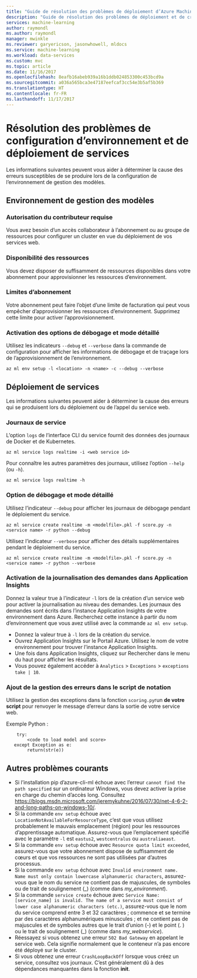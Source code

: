 ```yaml
---
title: "Guide de résolution des problèmes de déploiement d’Azure Machine Learning | Microsoft Docs"
description: "Guide de résolution des problèmes de déploiement et de création de services"
services: machine-learning
author: raymondl
ms.author: raymondl
manager: mwinkle
ms.reviewer: garyericson, jasonwhowell, mldocs
ms.service: machine-learning
ms.workload: data-services
ms.custom: mvc
ms.topic: article
ms.date: 11/16/2017
ms.openlocfilehash: 8eafb16abeb939a16b1ddb024853300c453bcd9a
ms.sourcegitcommit: a036a565bca3e47187eefcaf3cc54e3b5af5b369
ms.translationtype: HT
ms.contentlocale: fr-FR
ms.lasthandoff: 11/17/2017
---
```

# <a name="troubleshooting-service-deployment-and-environment-setup"></a>Résolution des problèmes de configuration d’environnement et de déploiement de services
Les informations suivantes peuvent vous aider à déterminer la cause des erreurs susceptibles de se produire lors de la configuration de l’environnement de gestion des modèles.

## <a name="model-management-environment"></a>Environnement de gestion des modèles
### <a name="contributor-permission-required"></a>Autorisation du contributeur requise
Vous avez besoin d’un accès collaborateur à l’abonnement ou au groupe de ressources pour configurer un cluster en vue du déploiement de vos services web.

### <a name="resource-availability"></a>Disponibilité des ressources
Vous devez disposer de suffisamment de ressources disponibles dans votre abonnement pour approvisionner les ressources d’environnement.

### <a name="subscription-caps"></a>Limites d’abonnement
Votre abonnement peut faire l’objet d’une limite de facturation qui peut vous empêcher d’approvisionner les ressources d’environnement. Supprimez cette limite pour activer l’approvisionnement.

### <a name="enable-debug-and-verbose-options"></a>Activation des options de débogage et mode détaillé
Utilisez les indicateurs `--debug` et `--verbose` dans la commande de configuration pour afficher les informations de débogage et de traçage lors de l’approvisionnement de l’environnement.

```
az ml env setup -l <location> -n <name> -c --debug --verbose 
```

## <a name="service-deployment"></a>Déploiement de services
Les informations suivantes peuvent aider à déterminer la cause des erreurs qui se produisent lors du déploiement ou de l’appel du service web.

### <a name="service-logs"></a>Journaux de service
L’option `logs` de l’interface CLI du service fournit des données des journaux de Docker et de Kubernetes.

```
az ml service logs realtime -i <web service id>
```

Pour connaître les autres paramètres des journaux, utilisez l’option `--help` (ou `-h`).

```
az ml service logs realtime -h
```

### <a name="debug-and-verbose-options"></a>Option de débogage et mode détaillé
Utilisez l’indicateur `--debug` pour afficher les journaux de débogage pendant le déploiement du service.

```
az ml service create realtime -m <modelfile>.pkl -f score.py -n <service name> -r python --debug
```

Utilisez l’indicateur `--verbose` pour afficher des détails supplémentaires pendant le déploiement du service.

```
az ml service create realtime -m <modelfile>.pkl -f score.py -n <service name> -r python --verbose
```

### <a name="enable-request-logging-in-app-insights"></a>Activation de la journalisation des demandes dans Application Insights
Donnez la valeur true à l’indicateur `-l` lors de la création d’un service web pour activer la journalisation au niveau des demandes. Les journaux des demandes sont écrits dans l’instance Application Insights de votre environnement dans Azure. Recherchez cette instance à partir du nom d’environnement que vous avez utilisé avec la commande `az ml env setup`.

- Donnez la valeur true à `-l` lors de la création du service.
- Ouvrez Application Insights sur le Portail Azure. Utilisez le nom de votre environnement pour trouver l’instance Application Insights.
- Une fois dans Application Insights, cliquez sur Rechercher dans le menu du haut pour afficher les résultats.
- Vous pouvez également accéder à `Analytics` > `Exceptions` > `exceptions take | 10`.


### <a name="add-error-handling-in-scoring-script"></a>Ajout de la gestion des erreurs dans le script de notation
Utilisez la gestion des exceptions dans la fonction `scoring.py`run **de votre script**  pour renvoyer le message d’erreur dans la sortie de votre service web.

Exemple Python :
```
    try:
        <code to load model and score>
   except Exception as e:
        return(str(e))
```

## <a name="other-common-problems"></a>Autres problèmes courants
- Si l’installation pip d’azure-cli-ml échoue avec l’erreur `cannot find the path specified` sur un ordinateur Windows, vous devez activer la prise en charge du chemin d’accès long. Consultez https://blogs.msdn.microsoft.com/jeremykuhne/2016/07/30/net-4-6-2-and-long-paths-on-windows-10/. 
- Si la commande `env setup` échoue avec `LocationNotAvailableForResourceType`, c’est que vous utilisez probablement le mauvais emplacement (région) pour les ressources d’apprentissage automatique. Assurez-vous que l’emplacement spécifié avec le paramètre `-l` est `eastus2`, `westcentralus` ou `australiaeast`.
- Si la commande `env setup` échoue avec `Resource quota limit exceeded`, assurez-vous que votre abonnement dispose de suffisamment de cœurs et que vos ressources ne sont pas utilisées par d’autres processus.
- Si la commande `env setup` échoue avec `Invalid environment name. Name must only contain lowercase alphanumeric characters`, assurez-vous que le nom du service ne contient pas de majuscules, de symboles ou de trait de soulignement (_) (comme dans *my_environment*).
- Si la commande `service create` échoue avec `Service Name: [service_name] is invalid. The name of a service must consist of lower case alphanumeric characters (etc.)`, assurez-vous que le nom du service comprend entre 3 et 32 caractères ; commence et se termine par des caractères alphanumériques minuscules ; et ne contient pas de majuscules et de symboles autres que le trait d’union (-) et le point (. ) ou le trait de soulignement (_) (comme dans *my_webservice*).
- Réessayez si vous obtenez une erreur `502 Bad Gateway` en appelant le service web. Cela signifie normalement que le conteneur n’a pas encore été déployé sur le cluster.
- Si vous obtenez une erreur `CrashLoopBackOff` lorsque vous créez un service, consultez vos journaux. C’est généralement dû à des dépendances manquantes dans la fonction **init**.
